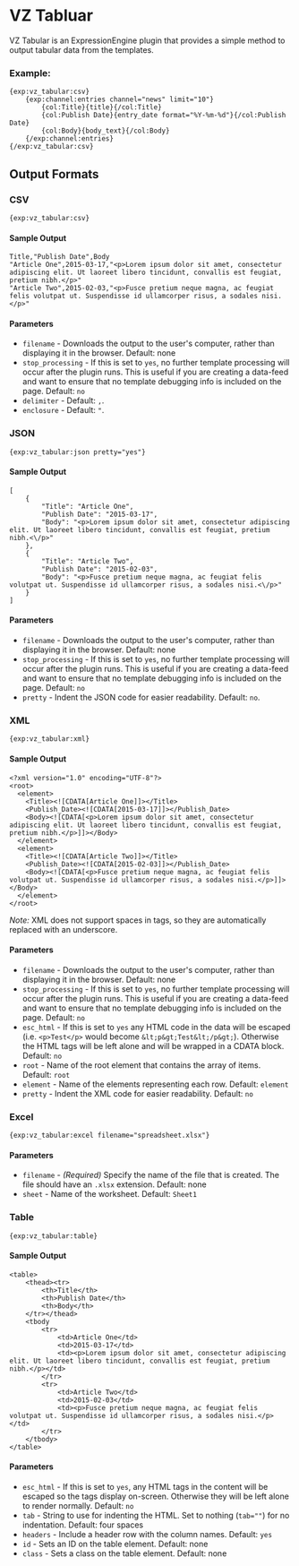 VZ Tabluar
==========

VZ Tabular is an ExpressionEngine plugin that provides a simple method to output tabular data from the templates.

### Example:

    {exp:vz_tabular:csv}
        {exp:channel:entries channel="news" limit="10"}
            {col:Title}{title}{/col:Title}
            {col:Publish Date}{entry_date format="%Y-%m-%d"}{/col:Publish Date}
            {col:Body}{body_text}{/col:Body}
        {/exp:channel:entries}
    {/exp:vz_tabular:csv}


Output Formats
--------------

### CSV

    {exp:vz_tabular:csv}

#### Sample Output

    Title,"Publish Date",Body
    "Article One",2015-03-17,"<p>Lorem ipsum dolor sit amet, consectetur adipiscing elit. Ut laoreet libero tincidunt, convallis est feugiat, pretium nibh.</p>"
    "Article Two",2015-02-03,"<p>Fusce pretium neque magna, ac feugiat felis volutpat ut. Suspendisse id ullamcorper risus, a sodales nisi.</p>"

#### Parameters

* `filename` - Downloads the output to the user's computer, rather than displaying it in the browser. Default: none
* `stop_processing` - If this is set to `yes`, no further template processing will occur after the plugin runs. This is useful if you are creating a data-feed and want to ensure that no template debugging info is included on the page. Default: `no`
* `delimiter` - Default: `,`.
* `enclosure` - Default: `"`.


### JSON

    {exp:vz_tabular:json pretty="yes"}

#### Sample Output

    [
        {
            "Title": "Article One",
            "Publish Date": "2015-03-17",
            "Body": "<p>Lorem ipsum dolor sit amet, consectetur adipiscing elit. Ut laoreet libero tincidunt, convallis est feugiat, pretium nibh.<\/p>"
        },
        {
            "Title": "Article Two",
            "Publish Date": "2015-02-03",
            "Body": "<p>Fusce pretium neque magna, ac feugiat felis volutpat ut. Suspendisse id ullamcorper risus, a sodales nisi.<\/p>"
        }
    ]

#### Parameters

* `filename` - Downloads the output to the user's computer, rather than displaying it in the browser. Default: none
* `stop_processing` - If this is set to `yes`, no further template processing will occur after the plugin runs. This is useful if you are creating a data-feed and want to ensure that no template debugging info is included on the page. Default: `no`
* `pretty` - Indent the JSON code for easier readability. Default: `no`.


### XML

    {exp:vz_tabular:xml}

#### Sample Output

    <?xml version="1.0" encoding="UTF-8"?>
    <root>
      <element>
        <Title><![CDATA[Article One]]></Title>
        <Publish_Date><![CDATA[2015-03-17]]></Publish_Date>
        <Body><![CDATA[<p>Lorem ipsum dolor sit amet, consectetur adipiscing elit. Ut laoreet libero tincidunt, convallis est feugiat, pretium nibh.</p>]]></Body>
      </element>
      <element>
        <Title><![CDATA[Article Two]]></Title>
        <Publish_Date><![CDATA[2015-02-03]]></Publish_Date>
        <Body><![CDATA[<p>Fusce pretium neque magna, ac feugiat felis volutpat ut. Suspendisse id ullamcorper risus, a sodales nisi.</p>]]></Body>
      </element>
    </root>

*Note:* XML does not support spaces in tags, so they are automatically replaced with an underscore.

#### Parameters

* `filename` - Downloads the output to the user's computer, rather than displaying it in the browser. Default: none
* `stop_processing` - If this is set to `yes`, no further template processing will occur after the plugin runs. This is useful if you are creating a data-feed and want to ensure that no template debugging info is included on the page. Default: `no`
* `esc_html` - If this is set to `yes` any HTML code in the data will be escaped (i.e. `<p>Test</p>` would become `&lt;p&gt;Test&lt;/p&gt;`). Otherwise the HTML tags will be left alone and will be wrapped in a CDATA block. Default: `no`
* `root` - Name of the root element that contains the array of items. Default: `root`
* `element` - Name of the elements representing each row. Default: `element`
* `pretty` - Indent the XML code for easier readability. Default: `no`


### Excel

    {exp:vz_tabular:excel filename="spreadsheet.xlsx"}

#### Parameters

* `filename` - *(Required)* Specify the name of the file that is created. The file should have an `.xlsx` extension. Default: none
* `sheet` - Name of the worksheet. Default: `Sheet1`


### Table

    {exp:vz_tabular:table}

#### Sample Output

    <table>
        <thead><tr>
            <th>Title</th>
            <th>Publish Date</th>
            <th>Body</th>
        </tr></thead>
        <tbody
            <tr>
                <td>Article One</td>
                <td>2015-03-17</td>
                <td><p>Lorem ipsum dolor sit amet, consectetur adipiscing elit. Ut laoreet libero tincidunt, convallis est feugiat, pretium nibh.</p></td>
            </tr>
            <tr>
                <td>Article Two</td>
                <td>2015-02-03</td>
                <td><p>Fusce pretium neque magna, ac feugiat felis volutpat ut. Suspendisse id ullamcorper risus, a sodales nisi.</p></td>
            </tr>
        </tbody>
    </table>

#### Parameters

* `esc_html` - If this is set to `yes`, any HTML tags in the content will be escaped so the tags display on-screen. Otherwise they will be left alone to render normally. Default: `no`
* `tab` - String to use for indenting the HTML. Set to nothing (`tab=""`) for no indentation. Default: four spaces
* `headers` - Include a header row with the column names. Default: `yes`
* `id` - Sets an ID on the table element. Default: none
* `class` - Sets a class on the table element. Default: none